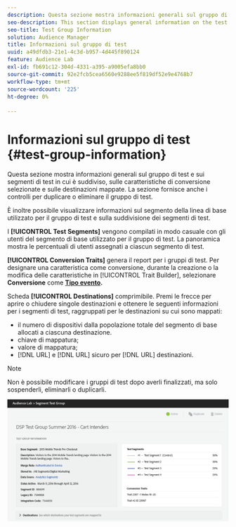 ```yaml
---
description: Questa sezione mostra informazioni generali sul gruppo di test e sui segmenti di test in cui è suddiviso, sulle caratteristiche di conversione selezionate e sulle destinazioni mappate. La sezione fornisce anche i controlli per duplicare o eliminare il gruppo di test.
seo-description: This section displays general information on the test group and the test segments it is divided into, the selected conversion traits and mapped destinations. The section also provides controls for duplicating or deleting the test group.
seo-title: Test Group Information
solution: Audience Manager
title: Informazioni sul gruppo di test
uuid: a49dfdb3-21e1-4c3d-b957-4d445f890124
feature: Audience Lab
exl-id: fb691c12-304d-4331-a395-a9005efa8bb0
source-git-commit: 92e2fcb5cea6560e9288ee5f819df52e9e4768b7
workflow-type: tm+mt
source-wordcount: '225'
ht-degree: 0%

---
```


# Informazioni sul gruppo di test {#test-group-information}

Questa sezione mostra informazioni generali sul gruppo di test e sui segmenti di test in cui è suddiviso, sulle caratteristiche di conversione selezionate e sulle destinazioni mappate. La sezione fornisce anche i controlli per duplicare o eliminare il gruppo di test.

È inoltre possibile visualizzare informazioni sul segmento della linea di base utilizzato per il gruppo di test e sulla suddivisione dei segmenti di test.

I **[!UICONTROL Test Segments]** vengono compilati in modo casuale con gli utenti del segmento di base utilizzato per il gruppo di test. La panoramica mostra le percentuali di utenti assegnati a ciascun segmento di test.

**[!UICONTROL Conversion Traits]** genera il report per i gruppi di test. Per designare una caratteristica come conversione, durante la creazione o la modifica delle caratteristiche in [!UICONTROL Trait Builder], selezionare **Conversione** come **[Tipo evento](../../features/traits/create-onboarded-rule-based-traits.md).**

Scheda **[!UICONTROL Destinations]** comprimibile. Premi le frecce per aprire o chiudere singole destinazioni e ottenere le seguenti informazioni per i segmenti di test, raggruppati per le destinazioni su cui sono mappati:

* il numero di dispositivi dalla popolazione totale del segmento di base allocati a ciascuna destinazione.
* chiave di mappatura;
* valore di mappatura;
* [!DNL URL] e [!DNL URL] sicuro per [!DNL URL] destinazioni.

>[!NOTE]
>
>Non è possibile modificare i gruppi di test dopo averli finalizzati, ma solo sospenderli, eliminarli o duplicarli.

![](assets/test-groups-information.PNG)
